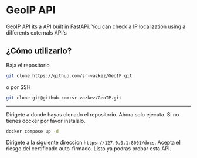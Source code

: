 # GeoIP API
GeoIP API its a API built in FastAPi. You can check a IP localization using a differents externals API's

## ¿Cómo utilizarlo?

Baja el repositorio

```bash
git clone https://github.com/sr-vazkez/GeoIP.git
```

o por SSH

```bash
git clone git@github.com:sr-vazkez/GeoIP.git
```

---

Dirigete a donde hayas clonado el repositorio.
Ahora solo ejecuta. Si no tienes docker por favor instalalo.

```bash
docker compose up -d
```

Dirigete a la siguiente direccion `https://127.0.0.1:8001/docs`. Acepta el riesgo del certificado auto-firmado.
Listo ya podras probar esta API.
